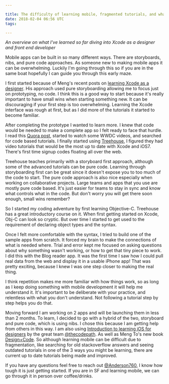 ```yaml
---

title: The difficulty of learning mobile, fragmented tutorials, and what's working out so far
date: 2018-02-04 06:56 UTC
tags: 

---
```


_An overview on what I've learned so far diving into Xcode as a designer and front end developer_

Mobile apps can be built in so many different ways. There are storyboards, nibs, and pure code approaches. As someone new to making mobile apps it can be overwhelming. Luckily I'm going through this so if you are in the same boat hopefully I can guide you through this early maze.

I first started because of Meng's recent posts on [learning Xcode as a designer](https://medium.com/design-ux/62b643a3a0f7). His approach used pure storyboarding allowing me to focus just on prototyping, no code. I think this is a good way to start because it's really important to have small wins when starting something new. It can be discouraging if your first step is too overwhelming. Learning the Xcode interface was rough at first, but as I did more of the tutorials it started to become familiar.

After completing the prototype I wanted to learn more. I knew that code would be needed to make a complete app so I felt ready to face that hurdle. I read this [Quora post](http://www.quora.com/iPhone-Applications/Im-diving-into-Objective-C-XCode-to-hack-together-my-first-app-before-the-New-Year-9-full-days-Designer-no-experience-in-C-Only-web-Its-to-get-small-victories-to-lead-into-heavier-development-in-2014-What-are-things-to-focus-on-80-20-principle-etc-What-are-things-to-avoid), started to watch some WWDC videos, and searched for code based tutorials. I finally started using [Treehouse](http://www.teamtreehouse.com/), I figured they had video tutorials that would be the most up to date with Xcode and iOS7. There's first time signup codes floating all over the web.

Treehouse teaches primarily with a storyboard first approach, although some of the advanced tutorials can be pure code. Learning through storyboarding first can be great since it doesn't expose you to too much of the code to start. The pure code approach is also nice especially when working on collaborative projects. Large teams and apps that you use are mostly pure code based. It's just easier for teams to stay in sync and know what controls what in the code. But don't worry you will get there soon enough, small wins remember?

So I started my coding adventure by first learning Objective-C. Treehouse has a great introductory course on it. When first getting started on Xcode, Obj-C can look so cryptic. But over time I started to get used to the requirement of declaring object types and the syntax.

Once I felt more comfortable with the syntax, I tried to build one of the sample apps from scratch. It forced my brain to make the connections of what is needed where. Trial and error kept me focused on asking questions about why something wasn't working, or how to get that tiny piece to work. I did this with the Blog reader app. It was the first time I saw how I could pull real data from the web and display it in a usable iPhone app! That was pretty exciting, because I knew I was one step closer to making the real thing.

I think repetition makes me more familiar with how things work, so as long as I keep doing something with mobile development it will help me understand it. It's important to be deliberate with your practice, and relentless with what you don't understand. Not following a tutorial step by step helps you do that.

Moving forward I am working on 2 apps and will be launching them in less than 2 months. To learn, I decided to go with a hybrid of the two, storyboard and pure code, which is using nibs. I chose this because I am getting help from others in this way. I am also using [Introduction to learning iOS for designers](http://guides.thecodepath.com/ios/Introduction-to-iOS-for-Designers) by the great team [@thecodepath](http://www.twitter.com/@thecodepath). As well as Meng To's new book [Design+Code](http://designcode.io/). So although learning mobile can be difficult due to fragmentation, like searching for old stackoverflow answers and seeing outdated tutorials in one of the 3 ways you might be learning, there are current up to date tutorials being made and improved.

If you have any questions feel free to reach out [@Anderson760](http://www.twitter.com/@anderson760), I know how tough it is just getting started. If you are in SF and learning mobile, we can go through it in person over coffee/drinks.
